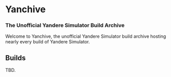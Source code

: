 # Yanchive
### The Unofficial Yandere Simulator Build Archive
Welcome to Yanchive, the unofficial Yandere Simulator build archive hosting nearly every build of Yandere Simulator.


## Builds
TBD.
